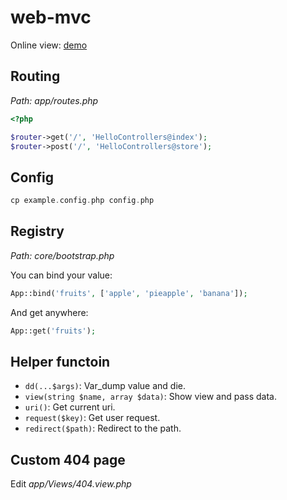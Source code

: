 # web-mvc

Online view: [demo](http://demo.clouding.city)

## Routing

*Path: app/routes.php*

```php
<?php

$router->get('/', 'HelloControllers@index');
$router->post('/', 'HelloControllers@store');
```

## Config

```php
cp example.config.php config.php
```

## Registry

*Path: core/bootstrap.php*

You can bind your value:

```php
App::bind('fruits', ['apple', 'pieapple', 'banana']);
```

And get anywhere:

```php
App::get('fruits');
```


## Helper functoin

- `dd(...$args)`: Var_dump value and die.
- `view(string $name, array $data)`: Show view and pass data. 
- `uri()`: Get current uri.
- `request($key)`: Get user request.
- `redirect($path)`: Redirect to the path.

## Custom 404 page

Edit *app/Views/404.view.php*


